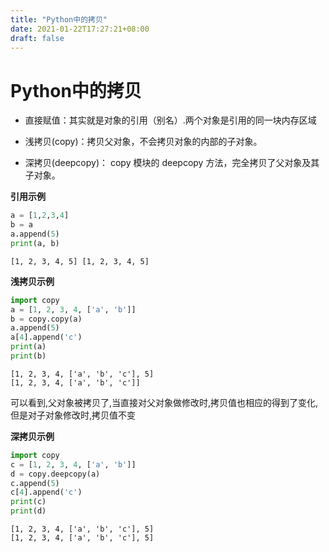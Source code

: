 ```yaml
---
title: "Python中的拷贝"
date: 2021-01-22T17:27:21+08:00
draft: false
---
```

# Python中的拷贝

- 直接赋值：其实就是对象的引用（别名）.两个对象是引用的同一块内存区域

- 浅拷贝(copy)：拷贝父对象，不会拷贝对象的内部的子对象。

- 深拷贝(deepcopy)： copy 模块的 deepcopy 方法，完全拷贝了父对象及其子对象。

**引用示例**


```python
a = [1,2,3,4]
b = a
a.append(5)
print(a, b)
```

    [1, 2, 3, 4, 5] [1, 2, 3, 4, 5]


**浅拷贝示例**


```python
import copy
a = [1, 2, 3, 4, ['a', 'b']]
b = copy.copy(a)
a.append(5)
a[4].append('c')  
print(a) 
print(b)
```

    [1, 2, 3, 4, ['a', 'b', 'c'], 5]
    [1, 2, 3, 4, ['a', 'b', 'c']]


可以看到,父对象被拷贝了,当直接对父对象做修改时,拷贝值也相应的得到了变化,但是对子对象修改时,拷贝值不变

**深拷贝示例**


```python
import copy
c = [1, 2, 3, 4, ['a', 'b']]
d = copy.deepcopy(a)
c.append(5)
c[4].append('c')  
print(c)
print(d)
```

    [1, 2, 3, 4, ['a', 'b', 'c'], 5]
    [1, 2, 3, 4, ['a', 'b', 'c'], 5]

